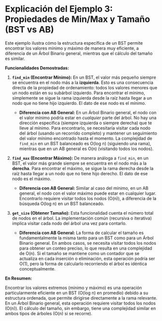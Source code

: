 # Explicación del Ejemplo 3: Propiedades de Min/Max y Tamaño (BST vs AB)

Este ejemplo ilustra cómo la estructura específica de un BST permite encontrar los valores mínimo y máximo de manera muy eficiente, a diferencia de un Árbol Binario general, mientras que el cálculo del tamaño es similar.

**Funcionalidades Demostradas:**

1.  **`find_min` (Encontrar Mínimo):** En un BST, el valor más pequeño siempre se encuentra en el nodo más a la **izquierda**. Esto es una consecuencia directa de la propiedad de ordenamiento: todos los valores menores que un nodo están en su subárbol izquierdo. Para encontrar el mínimo, simplemente se sigue la rama izquierda desde la raíz hasta llegar a un nodo que no tiene hijo izquierdo. El dato de ese nodo es el mínimo.
    *   **Diferencia con AB General:** En un Árbol Binario general, el nodo con el valor mínimo podría estar en *cualquier* parte del árbol. No hay una dirección específica (siempre izquierda o siempre derecha) que te lleve al mínimo. Para encontrarlo, se necesitaría visitar cada nodo del árbol (usando un recorrido completo) y mantener un seguimiento del valor mínimo encontrado hasta el momento. La complejidad de `find_min` en un BST balanceado es O(log n) (siguiendo una rama), mientras que en un AB general es O(n) (visitando todos los nodos).

2.  **`find_max` (Encontrar Máximo):** De manera análoga a `find_min`, en un BST, el valor más grande siempre se encuentra en el nodo más a la **derecha**. Para encontrar el máximo, se sigue la rama derecha desde la raíz hasta llegar a un nodo que no tiene hijo derecho. El dato de ese nodo es el máximo.
    *   **Diferencia con AB General:** Similar al caso del mínimo, en un AB general, el nodo con el valor máximo puede estar en cualquier lugar. Encontrarlo requiere visitar todos los nodos (O(n)), a diferencia de la búsqueda O(log n) en un BST balanceado.

3.  **`get_size` (Obtener Tamaño):** Esta funcionalidad cuenta el número total de nodos en el árbol. La implementación común (recursiva o iterativa) implica visitar cada nodo del árbol una vez para contarlo.
    *   **Diferencia con AB General:** La forma de calcular el tamaño es fundamentalmente la misma tanto para un BST como para un Árbol Binario general. En ambos casos, se necesita visitar todos los nodos para obtener un conteo preciso, lo que resulta en una complejidad de O(n). Si el tamaño se mantiene como un contador que se actualiza en cada inserción o eliminación, esta operación podría ser O(1), pero la forma de calcularlo recorriendo el árbol es idéntica conceptualmente.

**En Resumen:**

Encontrar los valores extremos (mínimo y máximo) es una operación particularmente eficiente en un BST (O(log n) en promedio) debido a su estructura ordenada, que permite dirigirse directamente a la rama relevante. En un Árbol Binario general, esta operación requiere visitar todos los nodos (O(n)). El cálculo del tamaño, sin embargo, tiene una complejidad similar en ambos tipos de árboles (O(n) si se recorre).
